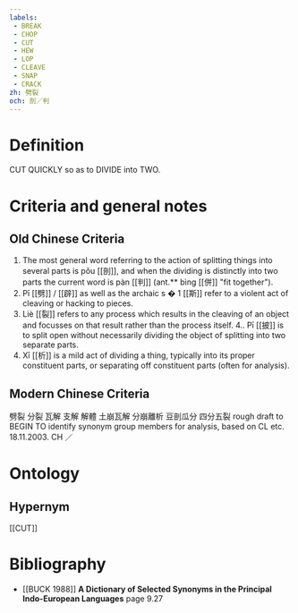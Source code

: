 ```yaml
---
labels: 
 - BREAK
 - CHOP
 - CUT
 - HEW
 - LOP
 - CLEAVE
 - SNAP
 - CRACK
zh: 劈裂
och: 剖／判
---
```


# Definition
CUT QUICKLY so as to DIVIDE into TWO.
# Criteria and general notes
## Old Chinese Criteria
1. The most general word referring to the action of splitting things into several parts is pǒu [[剖]], and when the dividing is distinctly into two parts the current word is pàn [[判]] (ant.** bìng [[併]] "fit together").
2. Pī [[劈]] / [[辟]] as well as the archaic s � 1 [[斯]] refer to a violent act of cleaving or hacking to pieces.
3. Liè [[裂]] refers to any process which results in the cleaving of an object and focusses on that result rather than the process itself.
4.. Pī [[披]] is to split open without necessarily dividing the object of splitting into two separate parts.
5. Xī [[析]] is a mild act of dividing a thing, typically into its proper constituent parts, or separating off constituent parts (often for analysis).
## Modern Chinese Criteria
劈裂
分裂
瓦解
支解
解體
土崩瓦解
分崩離析
豆剖瓜分
四分五裂
rough draft to BEGIN TO identify synonym group members for analysis, based on CL etc. 18.11.2003. CH ／
# Ontology

## Hypernym
[[CUT]]
# Bibliography
- [[BUCK 1988]]
**A Dictionary of Selected Synonyms in the Principal Indo-European Languages** page 9.27
